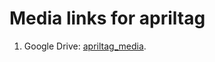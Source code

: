 # Media links for apriltag  
1. Google Drive: [apriltag_media](https://drive.google.com/drive/folders/11wun1XNDg22K_HM3Jmf0-wQy1sFrfgj1?usp=sharing).
